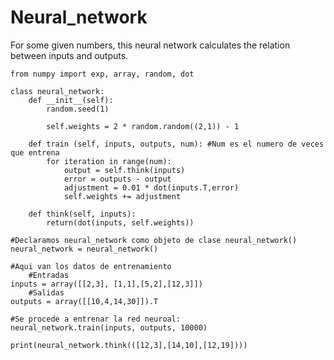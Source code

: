 # Neural_network
For some given numbers, this neural network calculates the relation between inputs and outputs.

    from numpy import exp, array, random, dot

    class neural_network:
        def __init__(self):
            random.seed(1)
        
            self.weights = 2 * random.random((2,1)) - 1
        
        def train (self, inputs, outputs, num): #Num es el numero de veces que entrena
            for iteration in range(num):
                output = self.think(inputs)
                error = outputs - output
                adjustment = 0.01 * dot(inputs.T,error)
                self.weights += adjustment
            
        def think(self, inputs):
            return(dot(inputs, self.weights))
        
    #Declaramos neural_network como objeto de clase neural_network()       
    neural_network = neural_network()

    #Aqui van los datos de entrenamiento
        #Entradas
    inputs = array([[2,3], [1,1],[5,2],[12,3]])
        #Salidas
    outputs = array([[10,4,14,30]]).T

    #Se procede a entrenar la red neuroal:
    neural_network.train(inputs, outputs, 10000)

    print(neural_network.think(([12,3],[14,10],[12,19])))
